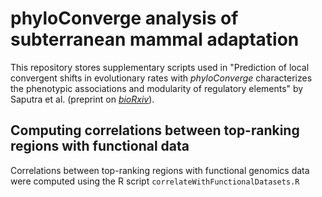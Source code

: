 # phyloConverge analysis of subterranean mammal adaptation

This repository stores supplementary scripts used in "Prediction of local convergent shifts in evolutionary rates with _phyloConverge_ characterizes the phenotypic associations and modularity of regulatory elements" by Saputra et al. (preprint on [_bioRxiv_](https://www.biorxiv.org/content/10.1101/2022.05.02.490345v1)).


## Computing correlations between top-ranking regions with functional data

Correlations between top-ranking regions with functional genomics data were computed using the R script `correlateWithFunctionalDatasets.R`

